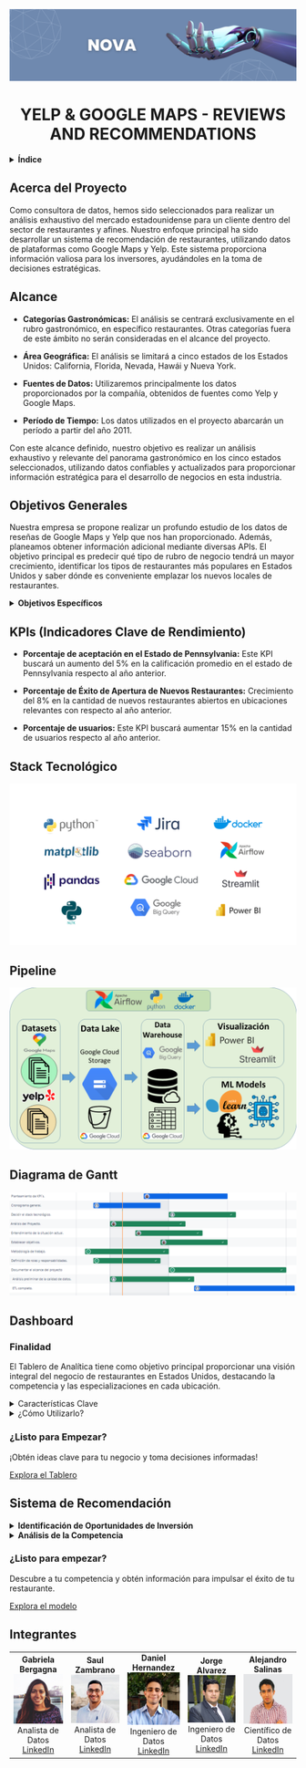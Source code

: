 <div align="center">

![Logo](./Imagenes/Banner.png)

# YELP & GOOGLE MAPS - REVIEWS AND RECOMMENDATIONS

</div>

<details>
<summary><strong>Índice</strong></summary>

- [Acerca del Proyecto](#acerca-del-proyecto)
- [Alcance](#alcance)
- [Objetivos Generales](#objetivo-general)
  - [Objetivos Específicos](#objetivos-específicos)
- [KPIs (Indicadores Clave de Rendimiento)](#kpis-indicadores-clave-de-rendimiento)
- [Stack Tecnológico](#stack-tecnológico)
- [Pipeline](#pipeline)
- [Diagrama de Gantt](#diagrama-de-gantt)
- [Dashboard](#dashboard)
- [Sistema de Recomendación](#sistema-de-recomendación)
- [Integrantes](#integrantes)

</details>

## Acerca del Proyecto

Como consultora de datos, hemos sido seleccionados para realizar un análisis exhaustivo del mercado estadounidense para un cliente dentro del sector de restaurantes y afines. Nuestro enfoque principal ha sido desarrollar un sistema de recomendación de restaurantes, utilizando datos de plataformas como Google Maps y Yelp. Este sistema proporciona información valiosa para los inversores, ayudándoles en la toma de decisiones estratégicas.

## Alcance

- **Categorías Gastronómicas:** El análisis se centrará exclusivamente en el rubro gastronómico, en específico restaurantes. Otras categorías fuera de este ámbito no serán consideradas en el alcance del proyecto.

- **Área Geográfica:** El análisis se limitará a cinco estados de los Estados Unidos: California, Florida, Nevada, Hawái y Nueva York.

- **Fuentes de Datos:** Utilizaremos principalmente los datos proporcionados por la compañía, obtenidos de fuentes como Yelp y Google Maps.

- **Período de Tiempo:** Los datos utilizados en el proyecto abarcarán un período a partir del año 2011.

Con este alcance definido, nuestro objetivo es realizar un análisis exhaustivo y relevante del panorama gastronómico en los cinco estados seleccionados, utilizando datos confiables y actualizados para proporcionar información estratégica para el desarrollo de negocios en esta industria.

## Objetivos Generales

Nuestra empresa se propone realizar un profundo estudio de los datos de reseñas de Google Maps y Yelp que nos han proporcionado. Además, planeamos obtener información adicional mediante diversas APIs. El objetivo principal es predecir qué tipo de rubro de negocio tendrá un mayor crecimiento, identificar los tipos de restaurantes más populares en Estados Unidos y saber dónde es conveniente emplazar los nuevos locales de restaurantes.

<details>
<summary><strong>Objetivos Específicos</strong></summary>

- **Descubrir los Rubros de comida más Demandados:** Identificar los tipos de comida más solicitados en los Estados Unidos.

- **Apertura Estratégica de Nuevos Establecimientos:** Aconsejar a nuestro cliente sobre las ubicaciones más competitivas para la apertura de nuevos restaurantes.

- **Mejora Continua del Servicio a través de Feedback Negativo:** Examinar comentarios negativos de los usuarios para detectar patrones y tendencias recurrentes.

- **Modelo de machine learning:** Desarrollar un sistema de recomendación de restaurantes para los usuarios de ambas plataformas.

</details>

## KPIs (Indicadores Clave de Rendimiento)

- **Porcentaje de aceptación en el Estado de Pennsylvania:**  Este KPI buscará un aumento del 5% en la calificación promedio en el estado de Pennsylvania respecto al año anterior.

- **Porcentaje de Éxito de Apertura de Nuevos Restaurantes:** Crecimiento del 8% en la cantidad de nuevos restaurantes abiertos en ubicaciones relevantes con respecto al año anterior.

- **Porcentaje de usuarios:** Este KPI buscará aumentar 15% en la cantidad de usuarios respecto al año anterior.

## Stack Tecnológico

![stack](./Imagenes/stack.png)

## Pipeline

![Pipeline](./Imagenes/pipeline_etl.png)

## Diagrama de Gantt

![Diagrama de Gantt](./Imagenes/gant.PNG)

## Dashboard

### Finalidad
El Tablero de Analítica tiene como objetivo principal proporcionar una visión integral del negocio de restaurantes en Estados Unidos, destacando la competencia y las especializaciones en cada ubicación.

<details>
<summary>Características Clave</summary>

- **Visualizaciones Interactivas:** Explora los datos dinámicamente a través de gráficos, diagramas y mapas interactivos.
- **Filtros Personalizables:** Ajusta el tablero según tus necesidades específicas mediante la modificación de filtros y parámetros.
- **Interfaz Amigable:** Navega por el tablero sin esfuerzo con un diseño intuitivo y fácil de usar.

</details>

<details>
<summary>¿Cómo Utilizarlo?</summary>

1. **Selecciona Filtros:** Utiliza los menús desplegables o deslizadores para personalizar los datos mostrados.
2. **Interactúa con las Visualizaciones:** Pasa el cursor sobre los gráficos para obtener información detallada o haz clic en elementos para filtrar aún más los datos.
3. **Explora las Pestañas:** Navega entre diferentes secciones o pestañas para explorar varios aspectos de los datos.
4. **Exporta Datos:** Exporta visualizaciones o tablas de datos para análisis o informes adicionales.

</details>

### ¿Listo para Empezar?
¡Obtén ideas clave para tu negocio y toma decisiones informadas!

[Explora el Tablero](#)

## Sistema de Recomendación

<details>
<summary><strong>Identificación de Oportunidades de Inversión</strong></summary>

- **¿Por qué es importante?**
  Identificar las mejores oportunidades de inversión es crucial para maximizar el retorno y minimizar riesgos. Este modelo de aprendizaje automático ayuda a identificar los rubros de negocio con mayor potencial de crecimiento y los estados más prometedores para invertir.

- **¿En qué rubro conviene invertir?** 💼
  El sistema analiza diversos rubros dentro de la industria gastronómica para determinar cuáles presentan las mayores oportunidades de crecimiento. Basado en datos históricos y tendencias actuales, el modelo proporciona recomendaciones sobre los tipos de restaurantes más prometedores.

- **¿En qué estados es mejor invertir?** 🗺️
  Cada estado presenta diferentes dinámicas y oportunidades de mercado. El modelo evalúa factores como el crecimiento económico, la demografía y la competitividad del mercado en cada estado, recomendando las ubicaciones más estratégicas para abrir nuevos restaurantes.

- **¿Cuál es el crecimiento esperado en cada rubro?** 📈
  Evaluar el crecimiento proyectado en diferentes rubros es esencial para planificar inversiones a largo plazo. El sistema ofrece predicciones sobre el crecimiento en diversos segmentos del mercado gastronómico, permitiendo a los inversores tomar decisiones informadas.

</details>

<details>
<summary><strong>Análisis de la Competencia</strong></summary>

- **¿Por qué es importante?**
  Conocer a los competidores es fundamental para desarrollar estrategias efectivas. Este modelo analiza la competencia en cada rubro y ubicación, proporcionando una visión clara del entorno competitivo.

- **¿Quiénes son los competidores?** 🔍
  El sistema identifica y analiza a los principales jugadores en el mercado, ayudando a entender mejor el entorno competitivo y a identificar oportunidades de diferenciación.

</details>

### ¿Listo para empezar?

Descubre a tu competencia y obtén información para impulsar el éxito de tu restaurante.

[Explora el modelo](https://appappgit-nzpvdmhsaxrxl9kg56zrpi.streamlit.app/)

## Integrantes

<table>
  <tr>
    <td align="center"><strong>Gabriela Bergagna</strong><br><img src="Imagenes/foto_gabriela.jpg" width="100"><br>Analista de Datos<br><a href="https://www.linkedin.com/in/gabriela-bergagna">LinkedIn</a></td>
    <td align="center"><strong>Saul Zambrano</strong><br><img src="Imagenes/foto_saul.jpg" width="100"><br>Analista de Datos<br><a href="https://www.linkedin.com/in/sa%C3%BAl-fernando-zambrano-meza-7525b3165/">LinkedIn</a></td>
    <td align="center"><strong>Daniel Hernandez</strong><br><img src="Imagenes/foto_daniel.jpg" width="100"><br>Ingeniero de Datos<br><a href="https://www.linkedin.com/in/daniel-hernández-84991429a">LinkedIn</a></td>
    <td align="center"><strong>Jorge Alvarez</strong><br><img src="Imagenes/foto_jorge.jpg" width="100"><br>Ingeniero de Datos<br><a href="https://www.linkedin.com/in/jorgealvarezore/">LinkedIn</a></td>
    <td align="center"><strong>Alejandro Salinas</strong><br><img src="Imagenes/foto_alejandro.jpg" width="100"><br>Científico de Datos<br><a href="https://www.linkedin.com/in/alejandrosalinaspal/">LinkedIn</a></td>
  </tr>
</table>

